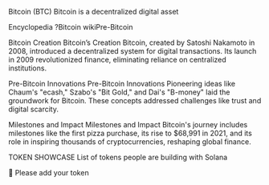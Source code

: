 Bitcoin
(BTC)
Bitcoin is a decentralized digital asset

Encyclopedia ?Bitcoin wikiPre-Bitcoin 

Bitcoin Creation
Bitcoin’s Creation
Bitcoin, created by Satoshi Nakamoto in 2008, introduced a decentralized system for digital transactions. Its launch in 2009 revolutionized finance, eliminating reliance on centralized institutions.

Pre-Bitcoin Innovations
Pre-Bitcoin Innovations
Pioneering ideas like Chaum's "ecash," Szabo's "Bit Gold," and Dai's "B-money" laid the groundwork for Bitcoin. These concepts addressed challenges like trust and digital scarcity.

Milestones and Impact
Milestones and Impact
Bitcoin's journey includes milestones like the first pizza purchase, its rise to $68,991 in 2021, and its role in inspiring thousands of cryptocurrencies, reshaping global finance.

TOKEN SHOWCASE
List of tokens people are building with Solana

🙏 Please add your token
